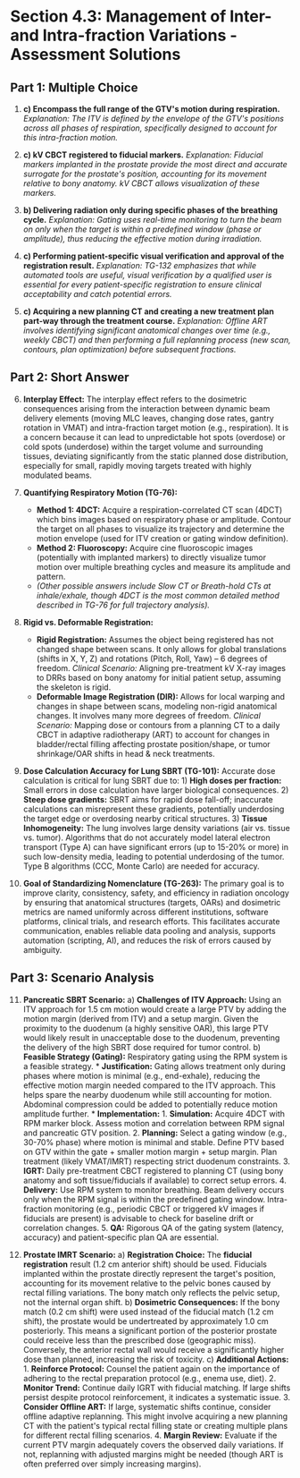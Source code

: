 # Section 4.3: Management of Inter- and Intra-fraction Variations - Assessment Solutions

## Part 1: Multiple Choice

1.  **c) Encompass the full range of the GTV's motion during respiration.**
    *Explanation: The ITV is defined by the envelope of the GTV's positions across all phases of respiration, specifically designed to account for this intra-fraction motion.*

2.  **c) kV CBCT registered to fiducial markers.**
    *Explanation: Fiducial markers implanted in the prostate provide the most direct and accurate surrogate for the prostate's position, accounting for its movement relative to bony anatomy. kV CBCT allows visualization of these markers.*

3.  **b) Delivering radiation only during specific phases of the breathing cycle.**
    *Explanation: Gating uses real-time monitoring to turn the beam on only when the target is within a predefined window (phase or amplitude), thus reducing the effective motion during irradiation.*

4.  **c) Performing patient-specific visual verification and approval of the registration result.**
    *Explanation: TG-132 emphasizes that while automated tools are useful, visual verification by a qualified user is essential for every patient-specific registration to ensure clinical acceptability and catch potential errors.*

5.  **c) Acquiring a new planning CT and creating a new treatment plan part-way through the treatment course.**
    *Explanation: Offline ART involves identifying significant anatomical changes over time (e.g., weekly CBCT) and then performing a full replanning process (new scan, contours, plan optimization) before subsequent fractions.*

## Part 2: Short Answer

6.  **Interplay Effect:** The interplay effect refers to the dosimetric consequences arising from the interaction between dynamic beam delivery elements (moving MLC leaves, changing dose rates, gantry rotation in VMAT) and intra-fraction target motion (e.g., respiration). It is a concern because it can lead to unpredictable hot spots (overdose) or cold spots (underdose) within the target volume and surrounding tissues, deviating significantly from the static planned dose distribution, especially for small, rapidly moving targets treated with highly modulated beams.

7.  **Quantifying Respiratory Motion (TG-76):**
    *   **Method 1: 4DCT:** Acquire a respiration-correlated CT scan (4DCT) which bins images based on respiratory phase or amplitude. Contour the target on all phases to visualize its trajectory and determine the motion envelope (used for ITV creation or gating window definition).
    *   **Method 2: Fluoroscopy:** Acquire cine fluoroscopic images (potentially with implanted markers) to directly visualize tumor motion over multiple breathing cycles and measure its amplitude and pattern.
    *   *(Other possible answers include Slow CT or Breath-hold CTs at inhale/exhale, though 4DCT is the most common detailed method described in TG-76 for full trajectory analysis).* 

8.  **Rigid vs. Deformable Registration:**
    *   **Rigid Registration:** Assumes the object being registered has not changed shape between scans. It only allows for global translations (shifts in X, Y, Z) and rotations (Pitch, Roll, Yaw) – 6 degrees of freedom. *Clinical Scenario:* Aligning pre-treatment kV X-ray images to DRRs based on bony anatomy for initial patient setup, assuming the skeleton is rigid.
    *   **Deformable Image Registration (DIR):** Allows for local warping and changes in shape between scans, modeling non-rigid anatomical changes. It involves many more degrees of freedom. *Clinical Scenario:* Mapping dose or contours from a planning CT to a daily CBCT in adaptive radiotherapy (ART) to account for changes in bladder/rectal filling affecting prostate position/shape, or tumor shrinkage/OAR shifts in head & neck treatments.

9.  **Dose Calculation Accuracy for Lung SBRT (TG-101):** Accurate dose calculation is critical for lung SBRT due to: 1) **High doses per fraction:** Small errors in dose calculation have larger biological consequences. 2) **Steep dose gradients:** SBRT aims for rapid dose fall-off; inaccurate calculations can misrepresent these gradients, potentially underdosing the target edge or overdosing nearby critical structures. 3) **Tissue Inhomogeneity:** The lung involves large density variations (air vs. tissue vs. tumor). Algorithms that do not accurately model lateral electron transport (Type A) can have significant errors (up to 15-20% or more) in such low-density media, leading to potential underdosing of the tumor. Type B algorithms (CCC, Monte Carlo) are needed for accuracy.

10. **Goal of Standardizing Nomenclature (TG-263):** The primary goal is to improve clarity, consistency, safety, and efficiency in radiation oncology by ensuring that anatomical structures (targets, OARs) and dosimetric metrics are named uniformly across different institutions, software platforms, clinical trials, and research efforts. This facilitates accurate communication, enables reliable data pooling and analysis, supports automation (scripting, AI), and reduces the risk of errors caused by ambiguity.

## Part 3: Scenario Analysis

11. **Pancreatic SBRT Scenario:**
    a) **Challenges of ITV Approach:** Using an ITV approach for 1.5 cm motion would create a large PTV by adding the motion margin (derived from ITV) and a setup margin. Given the proximity to the duodenum (a highly sensitive OAR), this large PTV would likely result in unacceptable dose to the duodenum, preventing the delivery of the high SBRT dose required for tumor control.
    b) **Feasible Strategy (Gating):** Respiratory gating using the RPM system is a feasible strategy.
        *   **Justification:** Gating allows treatment only during phases where motion is minimal (e.g., end-exhale), reducing the effective motion margin needed compared to the ITV approach. This helps spare the nearby duodenum while still accounting for motion. Abdominal compression could be added to potentially reduce motion amplitude further.
        *   **Implementation:**
            1.  **Simulation:** Acquire 4DCT with RPM marker block. Assess motion and correlation between RPM signal and pancreatic GTV position.
            2.  **Planning:** Select a gating window (e.g., 30-70% phase) where motion is minimal and stable. Define PTV based on GTV within the gate + smaller motion margin + setup margin. Plan treatment (likely VMAT/IMRT) respecting strict duodenum constraints.
            3.  **IGRT:** Daily pre-treatment CBCT registered to planning CT (using bony anatomy and soft tissue/fiducials if available) to correct setup errors.
            4.  **Delivery:** Use RPM system to monitor breathing. Beam delivery occurs only when the RPM signal is within the predefined gating window. Intra-fraction monitoring (e.g., periodic CBCT or triggered kV images if fiducials are present) is advisable to check for baseline drift or correlation changes.
            5.  **QA:** Rigorous QA of the gating system (latency, accuracy) and patient-specific plan QA are essential.

12. **Prostate IMRT Scenario:**
    a) **Registration Choice:** The **fiducial registration** result (1.2 cm anterior shift) should be used. Fiducials implanted within the prostate directly represent the target's position, accounting for its movement relative to the pelvic bones caused by rectal filling variations. The bony match only reflects the pelvic setup, not the internal organ shift.
    b) **Dosimetric Consequences:** If the bony match (0.2 cm shift) were used instead of the fiducial match (1.2 cm shift), the prostate would be undertreated by approximately 1.0 cm posteriorly. This means a significant portion of the posterior prostate could receive less than the prescribed dose (geographic miss). Conversely, the anterior rectal wall would receive a significantly higher dose than planned, increasing the risk of toxicity.
    c) **Additional Actions:**
        1.  **Reinforce Protocol:** Counsel the patient again on the importance of adhering to the rectal preparation protocol (e.g., enema use, diet).
        2.  **Monitor Trend:** Continue daily IGRT with fiducial matching. If large shifts persist despite protocol reinforcement, it indicates a systematic issue.
        3.  **Consider Offline ART:** If large, systematic shifts continue, consider offline adaptive replanning. This might involve acquiring a new planning CT with the patient's typical rectal filling state or creating multiple plans for different rectal filling scenarios.
        4.  **Margin Review:** Evaluate if the current PTV margin adequately covers the observed daily variations. If not, replanning with adjusted margins might be needed (though ART is often preferred over simply increasing margins).

